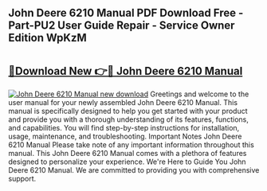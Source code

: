 ## John Deere 6210 Manual PDF Download Free - Part-PU2 User Guide Repair - Service Owner Edition WpKzM

# <h2><a href="http://bc91785.oget.top/?id=John+Deere+6210+Manual">🔗Download New 👉🔴 John Deere 6210 Manual</a></h2>

[![John Deere 6210 Manual new download](https://i.imgur.com/5g1atiW.png)](http://bc91785.oget.top/?id=John+Deere+6210+Manual)
Greetings and welcome to the user manual for your newly assembled John Deere 6210 Manual. This manual is specifically designed to help you get started with your product and provide you with a thorough understanding of its features, functions, and capabilities. You will find step-by-step instructions for installation, usage, maintenance, and troubleshooting. Important Notes John Deere 6210 Manual Please take note of any important information throughout this manual. This John Deere 6210 Manual comes with a plethora of features designed to personalize your experience. We're Here to Guide You John Deere 6210 Manual. We are committed to providing you with comprehensive support.
